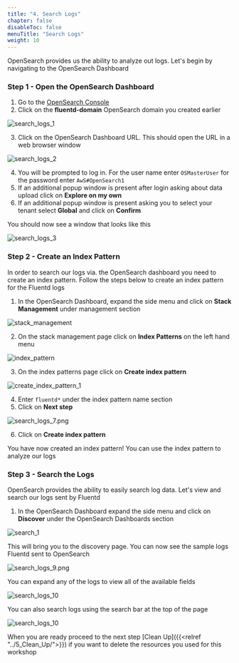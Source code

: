 ```yaml
---
title: "4. Search Logs"
chapter: false
disableToc: false
menuTitle: "Search Logs"
weight: 10
---
```


OpenSearch provides us the ability to analyze out logs. Let's begin by navigating to the OpenSearch Dashboard

### Step 1 - Open the OpenSearch Dashboard

1. Go to the [OpenSearch Console](https://console.aws.amazon.com/esv3/home)
2. Click on the **fluentd-domain** OpenSearch domain you created earlier

![search_logs_1](/images/open-search-fluentd/search_logs_1.png)

3. Click on the OpenSearch Dashboard URL. This should open the URL in a web browser window

![search_logs_2](/images/open-search-fluentd/search_logs_2.png)

4. You will be prompted to log in. For the user name enter ```OSMasterUser``` for the password enter ```AwS#OpenSearch1``` 
5. If an additional popup window is present after login asking about data upload click on **Explore on my own**
6. If an additional popup window is present asking you to select your tenant select **Global** and click on **Confirm**

You should now see a window that looks like this

![search_logs_3](/images/open-search-fluentd/search_logs_3.png)

### Step 2 - Create an Index Pattern

In order to search our logs via. the OpenSearch dashboard you need to create an index pattern. Follow the steps below to create an index pattern for the Fluentd logs

1. In the OpenSearch Dashboard, expand the side menu and click on **Stack Management** under management section

![stack_management](/images/open-search-log-analytics/va_1.PNG)

2. On the stack management page click on **Index Patterns** on the left hand menu

![index_pattern](/images/open-search-log-analytics/va_2.PNG)

3. On the index patterns page click on **Create index pattern**

![create_index_pattern_1](/images/open-search-log-analytics/va_3.PNG)

4. Enter ```fluentd*``` under the index pattern name section
5. Click on **Next step**

![search_logs_7.png](/images/open-search-fluentd/search_logs_7.png)

6. Click on **Create index pattern**

You have now created an index pattern! You can use the index pattern to analyze our logs

### Step 3 - Search the Logs

OpenSearch provides the ability to easily search log data. Let's view and search our logs sent by Fluentd

1. In the OpenSearch Dashboard expand the side menu and click on **Discover** under the OpenSearch Dashboards section

![search_1](/images/open-search-log-analytics/search_1.PNG)

This will bring you to the discovery page. You can now see the sample logs Fluentd sent to OpenSearch

![search_logs_9.png](/images/open-search-fluentd/search_logs_9.png)

You can expand any of the logs to view all of the available fields

![search_logs_10](/images/open-search-fluentd/search_logs_10.png)

You can also search logs using the search bar at the top of the page

![search_logs_10](/images/open-search-fluentd/search_logs_11.png)

When you are ready proceed to the next step [Clean Up]({{<relref "../5_Clean_Up/">}}) if you want to delete the resources you used for this workshop